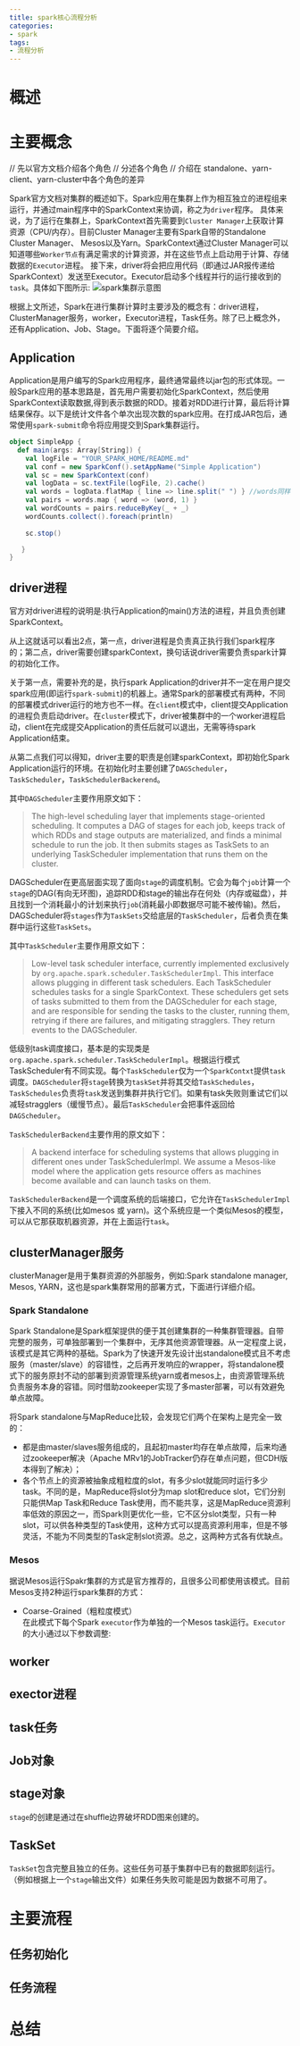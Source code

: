 ```yaml
---
title: spark核心流程分析
categories:
- spark
tags:
- 流程分析
---
```

# 概述
# 主要概念

// 先以官方文档介绍各个角色
// 分述各个角色
// 介绍在 standalone、yarn-client、yarn-cluster中各个角色的差异

Spark官方文档对集群的概述如下。Spark应用在集群上作为相互独立的进程组来运行，并通过main程序中的SparkContext来协调，称之为`driver`程序。
具体来说，为了运行在集群上，SparkContext首先需要到`Cluster Manager`上获取计算资源（CPU/内存）。目前Cluster Manager主要有Spark自带的Standalone Cluster Manager、
Mesos以及Yarn。SparkContext通过Cluster Manager可以知道哪些`Worker节点`有满足需求的计算资源，并在这些节点上启动用于计算、存储数据的`Executor`进程。
接下来，driver将会把应用代码（即通过JAR报传递给SparkContext）发送至Executor。Executor启动多个线程并行的运行接收到的`task`。具体如下图所示:
![spark集群示意图](https://rfc2616.oss-cn-beijing.aliyuncs.com/blog/spark%E9%9B%86%E7%BE%A4%E9%97%B4%E5%9B%BE.jpg)  

根据上文所述，Spark在进行集群计算时主要涉及的概念有：driver进程，ClusterManager服务，worker，Executor进程，Task任务。除了已上概念外，还有Application、Job、Stage。下面将逐个简要介绍。
## Application
Application是用户编写的Spark应用程序，最终通常最终以jar包的形式体现。一般Spark应用的基本思路是，首先用户需要初始化SparkContext，然后使用SparkContext读取数据,得到表示数据的RDD。接着对RDD进行计算，最后将计算结果保存。以下是统计文件各个单次出现次数的spark应用。在打成JAR包后，通常使用`spark-submit`命令将应用提交到Spark集群运行。
```scala
object SimpleApp {
  def main(args: Array[String]) {
    val logFile = "YOUR_SPARK_HOME/README.md" 
    val conf = new SparkConf().setAppName("Simple Application")
    val sc = new SparkContext(conf)
    val logData = sc.textFile(logFile, 2).cache()
    val words = logData.flatMap { line => line.split(" ") } //words同样是RDD类型    
    val pairs = words.map { word => (word, 1) }
    val wordCounts = pairs.reduceByKey(_ + _)   
    wordCounts.collect().foreach(println)
    
    sc.stop() 

   }
}
```
## driver进程
官方对driver进程的说明是:执行Application的main()方法的进程，并且负责创建SparkContext。  

从上这就话可以看出2点，第一点，driver进程是负责真正执行我们spark程序的；第二点，driver需要创建sparkContext，换句话说driver需要负责spark计算的初始化工作。  

关于第一点，需要补充的是，执行spark Application的driver并不一定在用户提交spark应用(即运行`spark-submit`)的机器上。通常Spark的部署模式有两种，不同的部署模式driver运行的地方也不一样。在`client`模式中，client提交Application的进程负责启动driver。在`cluster`模式下，driver被集群中的一个worker进程启动，client在完成提交Application的责任后就可以退出，无需等待spark Application结束。  

从第二点我们可以得知，driver主要的职责是创建sparkContext，即初始化Spark Application运行的环境。在初始化时主要创建了`DAGScheduler`，`TaskScheduler`，`TaskSchedulerBackerend`。  

其中`DAGScheduler`主要作用原文如下：

> The high-level scheduling layer that implements stage-oriented scheduling. It computes a DAG of stages for each job, keeps track of which RDDs and stage outputs are materialized, and finds a minimal schedule to run the job. It then submits stages as TaskSets to an underlying TaskScheduler implementation that runs them on the cluster.

DAGScheduler在更高层面实现了面向`stage`的调度机制。它会为每个`job`计算一个`stage`的DAG(有向无环图)，追踪RDD和stage的输出存在何处（内存或磁盘），并且找到一个消耗最小的计划来执行`job`(消耗最小即数据尽可能不被传输)。然后，DAGScheduler将`stages`作为`TaskSets`交给底层的`TaskScheduler`，后者负责在集群中运行这些`TaskSets`。

其中`TaskScheduler`主要作用原文如下：

> Low-level task scheduler interface, currently implemented exclusively by `org.apache.spark.scheduler.TaskSchedulerImpl`. This interface allows plugging in different task schedulers. Each TaskScheduler schedules tasks  for a single SparkContext. These schedulers get sets of tasks submitted to them from the DAGScheduler for each stage, and are responsible for sending the tasks to the cluster, running them, retrying if there are failures, and mitigating stragglers. They return events to the DAGScheduler.

低级别task调度接口，基本是的实现类是`org.apache.spark.scheduler.TaskSchedulerImpl`。根据运行模式TaskScheduler有不同实现。每个`TaskScheduler`仅为一个`SparkContxt`提供`task`调度。`DAGScheduler`将`stage`转换为`taskSet`并将其交给`TaskSchedules`，`TaskSchedules`负责将`task`发送到集群并执行它们。如果有task失败则重试它们以减轻stragglers（缓慢节点）。最后`TaskScheduler`会把事件返回给`DAGScheduler`。

`TaskSchedulerBackend`主要作用的原文如下：
> A backend interface for scheduling systems that allows plugging in different ones under TaskSchedulerImpl. We assume a Mesos-like model where the application gets resource offers as  machines become available and can launch tasks on them.

`TaskSchedulerBackend`是一个调度系统的后端接口，它允许在`TaskSchedulerImpl`下接入不同的系统(比如mesos 或 yarn)。这个系统应是一个类似Mesos的模型，可以从它那获取机器资源，并在上面运行`task`。

## clusterManager服务
clusterManager是用于集群资源的外部服务，例如:Spark standalone manager, Mesos, YARN，这也是spark集群常用的部署方式，下面进行详细介绍。

### Spark Standalone
Spark Standalone是Spark框架提供的便于其创建集群的一种集群管理器。自带完整的服务，可单独部署到一个集群中，无序其他资源管理器。从一定程度上说，该模式是其它两种的基础。Spark为了快速开发先设计出standalone模式且不考虑服务（master/slave）的容错性，之后再开发响应的wrapper，将standalone模式下的服务原封不动的部署到资源管理系统yarn或者mesos上，由资源管理系统负责服务本身的容错。同时借助zookeeper实现了多master部署，可以有效避免单点故障。  

将Spark standalone与MapReduce比较，会发现它们两个在架构上是完全一致的：

- 都是由master/slaves服务组成的，且起初master均存在单点故障，后来均通过zookeeper解决（Apache MRv1的JobTracker仍存在单点问题，但CDH版本得到了解决）； 
- 各个节点上的资源被抽象成粗粒度的slot，有多少slot就能同时运行多少task。不同的是，MapReduce将slot分为map slot和reduce slot，它们分别只能供Map Task和Reduce Task使用，而不能共享，这是MapReduce资源利率低效的原因之一，而Spark则更优化一些，它不区分slot类型，只有一种slot，可以供各种类型的Task使用，这种方式可以提高资源利用率，但是不够灵活，不能为不同类型的Task定制slot资源。总之，这两种方式各有优缺点。 

### Mesos
据说Mesos运行Spakr集群的方式是官方推荐的，且很多公司都使用该模式。目前Mesos支持2种运行spark集群的方式：

- Coarse-Grained（粗粒度模式）  
 在此模式下每个Spark `executor`作为单独的一个Mesos task运行。`Executor`的大小通过以下参数调整:
## worker
## exector进程
## task任务
## Job对象
## stage对象
`stage`的创建是通过在shuffle边界破坏RDD图来创建的。
## TaskSet
`TaskSet`包含完整且独立的任务。这些任务可基于集群中已有的数据即刻运行。（例如根据上一个`stage`输出文件）如果任务失败可能是因为数据不可用了。

# 主要流程
## 任务初始化
## 任务流程
# 总结